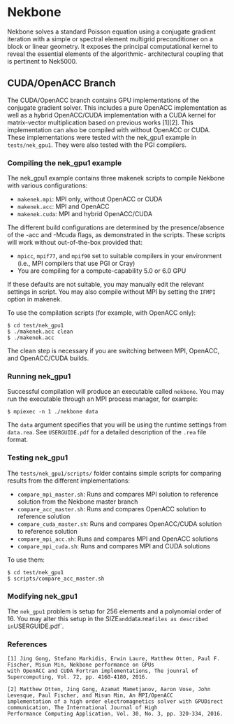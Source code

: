 Nekbone
=======

Nekbone solves a standard Poisson equation using a conjugate gradient iteration
with a simple or spectral element multigrid preconditioner on a block or linear
geometry. It exposes the principal computational kernel to reveal the essential
elements of the algorithmic- architectural coupling that is pertinent to
Nek5000.

CUDA/OpenACC Branch
-------------------

The CUDA/OpenACC branch contains GPU implementations of the conjugate gradient
solver. This includes a pure OpenACC implementation as well as a hybrid
OpenACC/CUDA implementation with a CUDA kernel for matrix-vector multiplication 
based on previous works [1][2].  This implementation can also be compiled with 
without OpenACC or CUDA.  These implementations were tested with the nek\_gpu1
example in `tests/nek_gpu1`.  They were also tested with the PGI compilers.  

### Compiling the nek\_gpu1 example

The nek\_gpu1 example contains three makenek scripts to compile Nekbone with
various configurations:

* `makenek.mpi`: MPI only, without OpenACC or CUDA
* `makenek.acc`: MPI and OpenACC
* `makenek.cuda`: MPI and hybrid OpenACC/CUDA

The different build configurations are determined by the presence/absence of
the -acc and -Mcuda flags, as demonstrated in the scripts.  These scripts will
work without out-of-the-box provided that:

* `mpicc`, `mpif77`, and `mpif90` set to suitable compilers in your environment
  (i.e., MPI compilers that use PGI or Cray)
* You are compiling for a compute-capability 5.0 or 6.0 GPU

If these defaults are not suitable, you may manually edit the relevant settings
in script.  You may also compile without MPI by setting the `IFMPI` option in
makenek.

To use the compilation scripts (for example, with OpenACC only):

```
$ cd test/nek_gpu1
$ ./makenek.acc clean
$ ./makenek.acc
```

The clean step is necessary if you are switching between MPI, OpenACC, and
OpenACC/CUDA builds.  

### Running nek\_gpu1

Successful compilation will produce an executable called `nekbone`.  You may
run the executable through an MPI process manager, for example:

```
$ mpiexec -n 1 ./nekbone data
```

The `data` argument specifies that you will be using the runtime settings from
`data.rea`.  See `USERGUIDE.pdf` for a detailed description of the `.rea` file
format.

### Testing nek\_gpu1

The `tests/nek_gpu1/scripts/` folder contains simple scripts for comparing
results from the different implementations:
* `compare_mpi_master.sh`: Runs and compares MPI solution to reference solution
  from the Nekbone master branch
* `compare_acc_master.sh`: Runs and compares OpenACC solution to reference
  solution 
* `compare_cuda_master.sh`: Runs and compares OpenACC/CUDA solution to
  reference solution
* `compare_mpi_acc.sh`: Runs and compares MPI and OpenACC solutions
* `compare_mpi_cuda.sh`: Runs and compares MPI and CUDA solutions

To use them:

```
$ cd test/nek_gpu1
$ scripts/compare_acc_master.sh
```

### Modifying nek\_gpu1

The `nek_gpu1` problem is setup for 256 elements and a polynomial order of 16.
You may alter this setup in the SIZE` and `data.rea` files as described in
`USERGUIDE.pdf`.  


### References
```
[1] Jing Gong, Stefano Markidis, Erwin Laure, Matthew Otten, Paul F. Fischer, Misun Min, Nekbone performance on GPUs 
with OpenACC and CUDA Fortran implementations, The jounral of Supercomputing, Vol. 72, pp. 4160-4180, 2016.

[2] Matthew Otten, Jing Gong, Azamat Mametjanov, Aaron Vose, John Levesque, Paul Fischer, and Misun Min, An MPI/OpenACC 
implementation of a high order electromagnetics solver with GPUDirect communication, The International Journal of High 
Performance Computing Application, Vol. 30, No. 3, pp. 320-334, 2016. 
```
